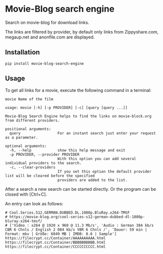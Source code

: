 # Movie-Blog search engine

Search on movie-blog for download links.

The links are filtered by provider, by default only links from Zippyshare.com, megaup.net and anonfile.com are displayed.

## Installation

    pip install movie-blog-search-engine

## Usage

To get all links for a movie, execute the following command in a terminal:

    movie Name of the film

```
usage: movie [-h] [-p PROVIDER] [-c] [query [query ...]]

Movie-Blog Search Engine helps to find the links on movie-block.org from different providers.

positional arguments:
  query                 For an instant search just enter your request as a parameter.

optional arguments:
  -h, --help            show this help message and exit
  -p PROVIDER, --provider PROVIDER
                        With this option you can add several individual providers to the search.
  -c, --clear-providers
                        If you set this option the default provider list will be cleared before the specified
                        providers are added to the list.
```

After a search a new search can be started directly.  Or the program can be closed with [Ctrl+C].

An entry can look as follows:

    # Cool.Series.S12.GERMAN.DUBBED.DL.1080p.BluRay.x264-TMSF
    # https://movie-blog.org/cool-series-s12-german-dubbed-dl-1080p-bluray-x264-tmsf/
    # ['Video : x264 @ 1920 x 960 @ 11.3 Mb/s', 'Audio : German 384 kb/s CBR 6 Chnls / English 2 084 kb/s VBR 6 Chnls /', 'Dauer: 59 min | Format: mkv | Größe: 6049 MB | IMDB: 8.6 | Sample']
    https://filecrypt.cc/Container/AAAAAAAAAA.html
    https://filecrypt.cc/Container/BBBBBBBBBB.html
    https://filecrypt.cc/Container/CCCCCCCCCC.html

